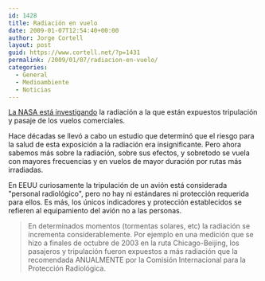 ```yaml
---
id: 1428
title: Radiación en vuelo
date: 2009-01-07T12:54:40+00:00
author: Jorge Cortell
layout: post
guid: https://www.cortell.net/?p=1431
permalink: /2009/01/07/radiacion-en-vuelo/
categories:
  - General
  - Medioambiente
  - Noticias
---
```

<a title="https://earthobservatory.nasa.gov/Newsroom/view.php?id=36364" href="https://earthobservatory.nasa.gov/Newsroom/view.php?id=36364" target="_blank">La NASA está investigando</a> la radiación a la que están expuestos tripulación y pasaje de los vuelos comerciales.

Hace décadas se llevó a cabo un estudio que determinó que el riesgo para la salud de esta exposición a la radiación era insignificante. Pero ahora sabemos más sobre la radiación, sobre sus efectos, y sobretodo se vuela con mayores frecuencias y en vuelos de mayor duración por rutas más irradiadas.

En EEUU curiosamente la tripulación de un avión está considerada "personal radiológico", pero no hay ni estándares ni protección requerida para ellos. Es más, los únicos indicadores y protección establecidos se refieren al equipamiento del avión no a las personas.

> En determinados momentos (tormentas solares, etc) la radiación se incrementa considerablemente. Por ejemplo en una medición que se hizo a finales de octubre de 2003 en la ruta Chicago-Beijing, los pasajeros y tripulación fueron expuestos a más radiación que la recomendada ANUALMENTE por la Comisión Internacional para la Protección Radiológica.